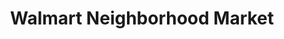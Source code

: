 ---
title: "Walmart Neighborhood Market"
url: /elk-grove/walmart-neighborhood-market/
shop: Supermarkt
---